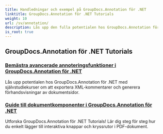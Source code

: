 ```yaml
---
title: Handledningar och exempel på GroupDocs.Annotation för .NET
linktitle: GroupDocs.Annotation för .NET Tutorials
weight: 10
url: /sv/annotation/
description: Lås upp den fulla potentialen hos GroupDocs.Annotation för .NET med våra tutorials. Integrera sömlöst, förbättra samarbetet och effektivisera arbetsflöden.
is_root: true
---
```

## GroupDocs.Annotation för .NET Tutorials
### [Bemästra avancerade annoteringsfunktioner i GroupDocs.Annotation för .NET](./master-advanced-annotation-features/)
Lås upp potentialen hos GroupDocs.Annotation för .NET med självstudiekurser om att exportera XML-kommentarer och generera förhandsvisningar av dokumentsidor.
### [Guide till dokumentkomponenter i GroupDocs.Annotation för .NET](./guide-to-document-components/)
Utforska GroupDocs.Annotation för .NET Tutorials! Lär dig steg för steg hur du enkelt lägger till interaktiva knappar och kryssrutor i PDF-dokument.